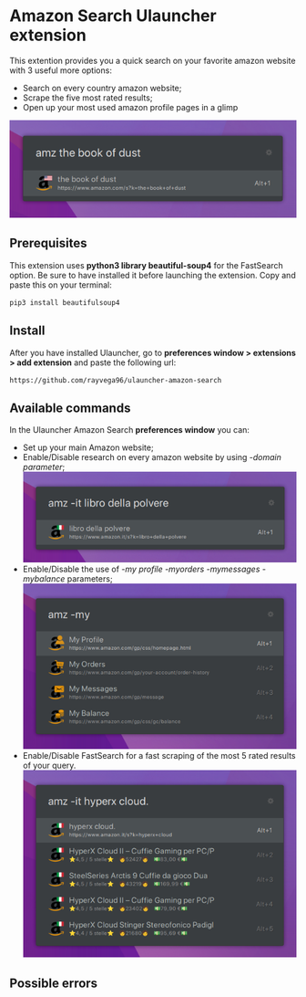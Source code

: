 # Amazon Search Ulauncher extension

This extention provides you a quick search on your favorite amazon website with 3 useful more options:
- Search on every country amazon website;
- Scrape the five most rated results;
- Open up your most used amazon profile pages in a glimp

![screenshot](/readme_images/simple_search.png)

## Prerequisites

This extension uses **python3 library beautiful-soup4** for the FastSearch option. Be sure to have installed it before launching the extension.
Copy and paste this on your terminal:

```
pip3 install beautifulsoup4
```

## Install

After you have installed Ulauncher, go to **preferences window > extensions > add extension** and paste the following url:

```
https://github.com/rayvega96/ulauncher-amazon-search
```

## Available commands

In the Ulauncher Amazon Search **preferences window** you can:
- Set up your main Amazon website;
- Enable/Disable research on every amazon website by using -*domain parameter*;
![screenshot](/readme_images/location_search.png)
- Enable/Disable the use of *-my profile -myorders -mymessages -mybalance* parameters;
![screenshot](/readme_images/all_fast_commands.png)
- Enable/Disable FastSearch for a fast scraping of the most 5 rated results of your query.
![screenshot](/readme_images/fastsearch.png)

## Possible errors

